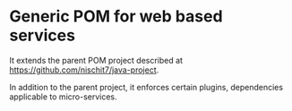 # Generic POM for web based services

It extends the parent POM project described at https://github.com/nischit7/java-project.

In addition to the parent project, it enforces certain plugins, dependencies applicable to micro-services.

